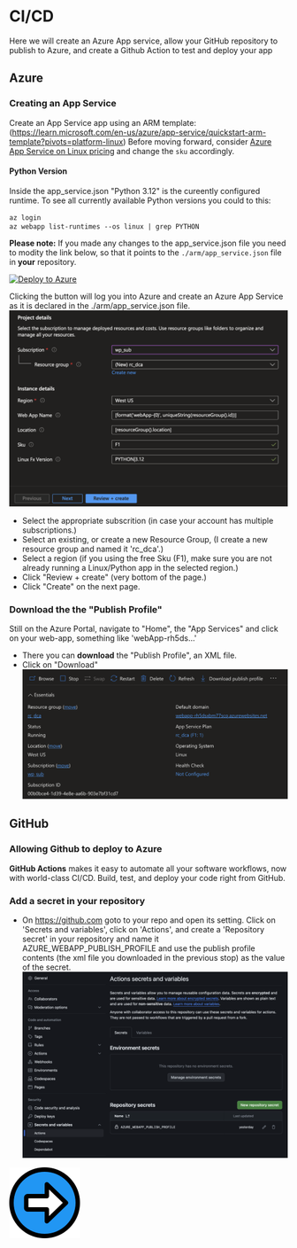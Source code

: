 # CI/CD

Here we will create an Azure App service, allow your GitHub repository to publish to Azure, and create a Github Action to test and deploy your app
## Azure

### Creating an App Service
Create an App Service app using an ARM template: (https://learn.microsoft.com/en-us/azure/app-service/quickstart-arm-template?pivots=platform-linux)
Before moving forward, consider [Azure App Service on Linux pricing](https://azure.microsoft.com/en-us/pricing/details/app-service/linux/) and 
change the ```sku``` accordingly.

#### Python Version
Inside the app_service.json "Python 3.12" is the cureently configured runtime. To see all currently available Python versions you could to this:
```shell
az login
az webapp list-runtimes --os linux | grep PYTHON
```

__Please note:__ If you made any changes to the app_service.json file you need to modity the link below, so that it points to the ```./arm/app_service.json``` file in __your__ repository.

[![Deploy to Azure](https://aka.ms/deploytoazurebutton)](https://portal.azure.com/#create/Microsoft.Template/uri/https%3A%2F%2Fraw.githubusercontent.com%2Fwolfpaulus%2Fdca%2Fmain%2Farm%2Fapp_service.json)

Clicking the button will log you into Azure and create an Azure App Service as it is declared in the ./arm/app_service.json file.
![](./rcgrp.png)
- Select the appropriate subscrition (in case your account has multiple subscriptions.)
- Select an existing, or create a new Resource Group, (I create a new resource group and named it 'rc_dca'.)
- Select a region (if you using the free Sku (F1), make sure you are not already running a Linux/Python app in the selected region.)
- Click "Review + create" (very bottom of the page.)
- Click "Create" on the next page.

### Download the the "Publish Profile"
Still on the Azure Portal, navigate to "Home", the "App Services" and click on your web-app, something like 'webApp-rh5ds...'
- There you can __download__ the "Publish Profile", an XML file. 
- Click on "Download"
![](./pub_profile.png)

## GitHub

### Allowing Github to deploy to Azure
**GitHub Actions** makes it easy to automate all your software workflows, now with world-class CI/CD. Build, test, and deploy your code right from GitHub.

### Add a secret in your repository
- On https://github.com goto to your repo and open its setting. Click on 'Secrets and variables', click on 'Actions', and create a 'Repository secret' in your repository and name it AZURE_WEBAPP_PUBLISH_PROFILE and use the publish profile contents (the xml file you downloaded in the previous stop) as the value of the secret.
![](./secret.png)


[![Next](./next.png)](./4.md)